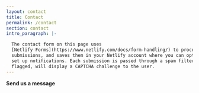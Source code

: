 ```yaml
---
layout: contact
title: Contact
permalink: /contact
section: contact
intro_paragraph: |-

  The contact form on this page uses
  [Netlify Forms](https://www.netlify.com/docs/form-handling/) to process
  submissions, and saves them in your Netlify account where you can optionally
  set up notifications. Each submission is passed through a spam filter and if
  flagged, will display a CAPTCHA challenge to the user.
---
```

**Send us a message**
